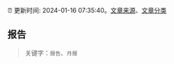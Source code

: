 :alarm_clock: 更新时间: 2024-01-16 07:35:40。[文章来源](/README.md)、[文章分类](/TAGS.md)

## 报告


> 关键字：`报告`、`月报`



